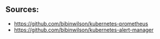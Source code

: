 ## Sources:
- https://github.com/bibinwilson/kubernetes-prometheus
- https://github.com/bibinwilson/kubernetes-alert-manager
